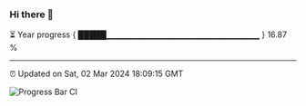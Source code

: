 ### Hi there 👋

⏳ Year progress { █████▁▁▁▁▁▁▁▁▁▁▁▁▁▁▁▁▁▁▁▁▁▁▁▁▁ } 16.87 %

---

⏰ Updated on Sat, 02 Mar 2024 18:09:15 GMT

![Progress Bar CI](https://github.com/Shyam-Makwana/GitHub-Actions-Demo/workflows/Progress%20Bar%20CI/badge.svg)
